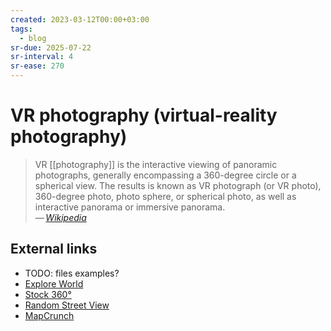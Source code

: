 ```yaml
---
created: 2023-03-12T00:00+03:00
tags:
  - blog
sr-due: 2025-07-22
sr-interval: 4
sr-ease: 270
---
```


# VR photography (virtual-reality photography)

> VR [[photography]] is the interactive viewing of panoramic photographs, generally encompassing a 360-degree circle or a spherical view. The results is known as VR photograph (or VR photo), 360-degree photo, photo sphere, or spherical photo, as well as interactive panorama or immersive panorama.\
> — <cite>[Wikipedia](https://en.wikipedia.org/wiki/VR_photography)</cite>

## External links

- TODO: files examples?
- [Explore World](https://www.explordle.com/map/wor)
- [Stock 360°](https://www.360cities.net/)
- [Random Street View](https://randomstreetview.com/)
- [MapCrunch](http://www.mapcrunch.com/)
